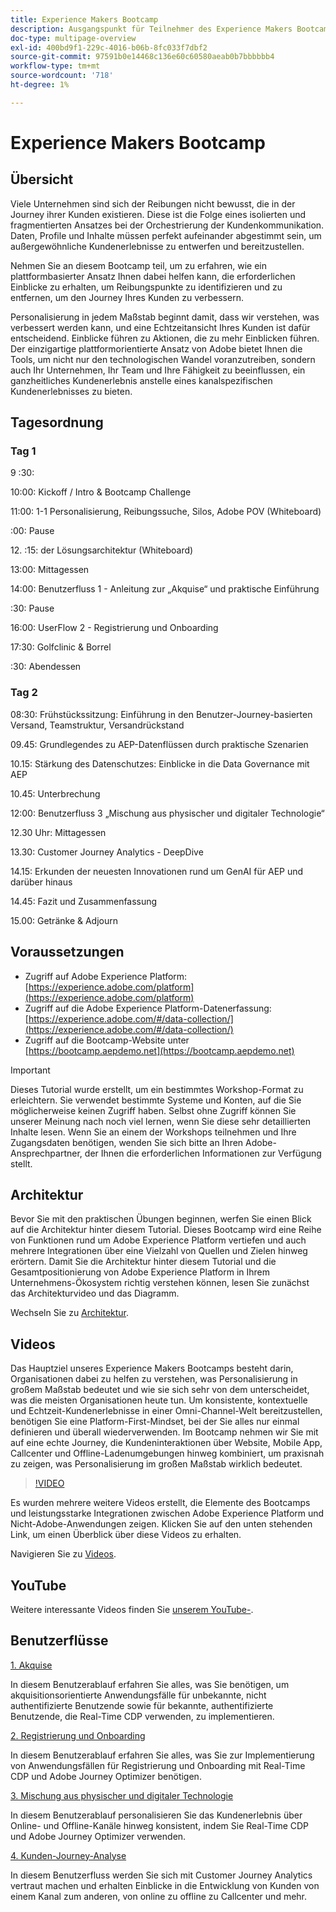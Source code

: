 ```yaml
---
title: Experience Makers Bootcamp
description: Ausgangspunkt für Teilnehmer des Experience Makers Bootcamps
doc-type: multipage-overview
exl-id: 400bd9f1-229c-4016-b06b-8fc033f7dbf2
source-git-commit: 97591b0e14468c136e60c60580aeab0b7bbbbbb4
workflow-type: tm+mt
source-wordcount: '718'
ht-degree: 1%

---
```


# Experience Makers Bootcamp

## Übersicht

Viele Unternehmen sind sich der Reibungen nicht bewusst, die in der Journey ihrer Kunden existieren. Diese ist die Folge eines isolierten und fragmentierten Ansatzes bei der Orchestrierung der Kundenkommunikation. Daten, Profile und Inhalte müssen perfekt aufeinander abgestimmt sein, um außergewöhnliche Kundenerlebnisse zu entwerfen und bereitzustellen.

Nehmen Sie an diesem Bootcamp teil, um zu erfahren, wie ein plattformbasierter Ansatz Ihnen dabei helfen kann, die erforderlichen Einblicke zu erhalten, um Reibungspunkte zu identifizieren und zu entfernen, um den Journey Ihres Kunden zu verbessern.

Personalisierung in jedem Maßstab beginnt damit, dass wir verstehen, was verbessert werden kann, und eine Echtzeitansicht Ihres Kunden ist dafür entscheidend. Einblicke führen zu Aktionen, die zu mehr Einblicken führen. Der einzigartige plattformorientierte Ansatz von Adobe bietet Ihnen die Tools, um nicht nur den technologischen Wandel voranzutreiben, sondern auch Ihr Unternehmen, Ihr Team und Ihre Fähigkeit zu beeinflussen, ein ganzheitliches Kundenerlebnis anstelle eines kanalspezifischen Kundenerlebnisses zu bieten.

## Tagesordnung

### Tag 1

9 :30:

10:00: Kickoff / Intro &amp; Bootcamp Challenge

11:00: 1-1 Personalisierung, Reibungssuche, Silos, Adobe POV (Whiteboard)

:00: Pause

&#x200B;12. :15: der Lösungsarchitektur (Whiteboard)

13:00: Mittagessen

14:00: Benutzerfluss 1 - Anleitung zur „Akquise“ und praktische Einführung

:30: Pause

16:00: UserFlow 2 - Registrierung und Onboarding

17:30: Golfclinic &amp; Borrel

:30: Abendessen

### Tag 2

08:30: Frühstückssitzung: Einführung in den Benutzer-Journey-basierten Versand, Teamstruktur, Versandrückstand

09.45: Grundlegendes zu AEP-Datenflüssen durch praktische Szenarien

10.15: Stärkung des Datenschutzes: Einblicke in die Data Governance mit AEP

10.45: Unterbrechung

12:00: Benutzerfluss 3 „Mischung aus physischer und digitaler Technologie“

12.30 Uhr: Mittagessen

13.30: Customer Journey Analytics - DeepDive

14.15: Erkunden der neuesten Innovationen rund um GenAI für AEP und darüber hinaus

14.45: Fazit und Zusammenfassung

15.00: Getränke &amp; Adjourn


## Voraussetzungen

- Zugriff auf Adobe Experience Platform: [https://experience.adobe.com/platform](https://experience.adobe.com/platform)
- Zugriff auf die Adobe Experience Platform-Datenerfassung: [https://experience.adobe.com/#/data-collection/](https://experience.adobe.com/#/data-collection/)
- Zugriff auf die Bootcamp-Website unter [https://bootcamp.aepdemo.net](https://bootcamp.aepdemo.net)

>[!IMPORTANT]
>
>Dieses Tutorial wurde erstellt, um ein bestimmtes Workshop-Format zu erleichtern. Sie verwendet bestimmte Systeme und Konten, auf die Sie möglicherweise keinen Zugriff haben. Selbst ohne Zugriff können Sie unserer Meinung nach noch viel lernen, wenn Sie diese sehr detaillierten Inhalte lesen. Wenn Sie an einem der Workshops teilnehmen und Ihre Zugangsdaten benötigen, wenden Sie sich bitte an Ihren Adobe-Ansprechpartner, der Ihnen die erforderlichen Informationen zur Verfügung stellt.

## Architektur

Bevor Sie mit den praktischen Übungen beginnen, werfen Sie einen Blick auf die Architektur hinter diesem Tutorial. Dieses Bootcamp wird eine Reihe von Funktionen rund um Adobe Experience Platform vertiefen und auch mehrere Integrationen über eine Vielzahl von Quellen und Zielen hinweg erörtern. Damit Sie die Architektur hinter diesem Tutorial und die Gesamtpositionierung von Adobe Experience Platform in Ihrem Unternehmens-Ökosystem richtig verstehen können, lesen Sie zunächst das Architekturvideo und das Diagramm.

Wechseln Sie zu [Architektur](https://experienceleague.adobe.com/docs/platform-learn/comprehensive-technical-tutorial-v22/architecture.html?lang=de).

## Videos

Das Hauptziel unseres Experience Makers Bootcamps besteht darin, Organisationen dabei zu helfen zu verstehen, was Personalisierung in großem Maßstab bedeutet und wie sie sich sehr von dem unterscheidet, was die meisten Organisationen heute tun. Um konsistente, kontextuelle und Echtzeit-Kundenerlebnisse in einer Omni-Channel-Welt bereitzustellen, benötigen Sie eine Platform-First-Mindset, bei der Sie alles nur einmal definieren und überall wiederverwenden. Im Bootcamp nehmen wir Sie mit auf eine echte Journey, die Kundeninteraktionen über Website, Mobile App, Callcenter und Offline-Ladenumgebungen hinweg kombiniert, um praxisnah zu zeigen, was Personalisierung im großen Maßstab wirklich bedeutet.

>[!VIDEO](https://video.tv.adobe.com/v/345446?quality=12&enable=on)

Es wurden mehrere weitere Videos erstellt, die Elemente des Bootcamps und leistungsstarke Integrationen zwischen Adobe Experience Platform und Nicht-Adobe-Anwendungen zeigen. Klicken Sie auf den unten stehenden Link, um einen Überblick über diese Videos zu erhalten.

Navigieren Sie zu [Videos](https://experienceleague.adobe.com/docs/platform-learn/comprehensive-technical-tutorial-v22/videos.html?lang=de).

## YouTube

Weitere interessante Videos finden Sie [ unserem YouTube-](https://www.youtube.com/channel/UCUKG2dkZ9pYuZUPebQ21jUw).

## Benutzerflüsse

[1. Akquise ](./uc/uc1/uc1.md)

In diesem Benutzerablauf erfahren Sie alles, was Sie benötigen, um akquisitionsorientierte Anwendungsfälle für unbekannte, nicht authentifizierte Benutzende sowie für bekannte, authentifizierte Benutzende, die Real-Time CDP verwenden, zu implementieren.

[2. Registrierung und Onboarding](./uc/uc2/uc2.md)

In diesem Benutzerablauf erfahren Sie alles, was Sie zur Implementierung von Anwendungsfällen für Registrierung und Onboarding mit Real-Time CDP und Adobe Journey Optimizer benötigen.

[3. Mischung aus physischer und digitaler Technologie](./uc/uc3/uc3.md)

In diesem Benutzerablauf personalisieren Sie das Kundenerlebnis über Online- und Offline-Kanäle hinweg konsistent, indem Sie Real-Time CDP und Adobe Journey Optimizer verwenden.

[4. Kunden-Journey-Analyse](./uc/uc4/uc4.md)

In diesem Benutzerfluss werden Sie sich mit Customer Journey Analytics vertraut machen und erhalten Einblicke in die Entwicklung von Kunden von einem Kanal zum anderen, von online zu offline zu Callcenter und mehr.

